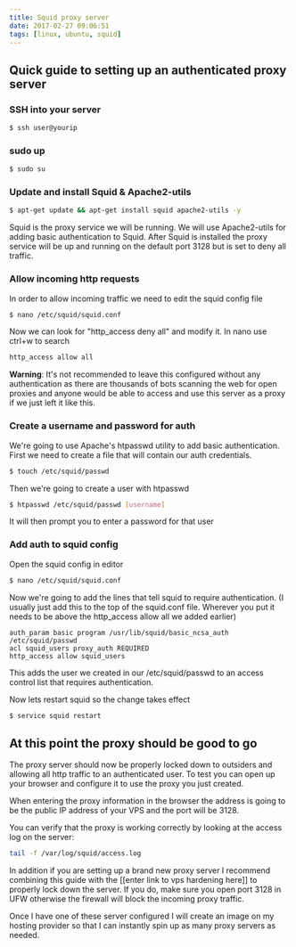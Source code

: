 ```yaml
---
title: Squid proxy server
date: 2017-02-27 09:06:51
tags: [linux, ubuntu, squid]
---
```


## Quick guide to setting up an authenticated proxy server

### SSH into your server

``` bash
$ ssh user@yourip
```

### sudo up

``` bash
$ sudo su
```

### Update and install Squid & Apache2-utils

``` bash
$ apt-get update && apt-get install squid apache2-utils -y
```

Squid is the proxy service we will be running. We will use Apache2-utils for adding basic authentication to Squid. After Squid is installed the proxy service will be up and running on the default port 3128 but is set to deny all traffic.

### Allow incoming http requests

In order to allow incoming traffic we need to edit the squid config file

``` bash
$ nano /etc/squid/squid.conf
```

Now we can look for "http_access deny all" and modify it. In nano use ctrl+w to search

``` bash
http_access allow all
```

**Warning**: It's not recommended to leave this configured without any authentication as there are thousands of bots scanning the web for open proxies and anyone would be able to access and use this server as a proxy if we just left it like this.

### Create a username and password for auth

We're going to use Apache's htpasswd utility to add basic authentication. First we need to create a file that will contain our auth credentials.

``` bash
$ touch /etc/squid/passwd
```

Then we're going to create a user with htpasswd

``` bash
$ htpasswd /etc/squid/passwd [username]
```

It will then prompt you to enter a password for that user

### Add auth to squid config

Open the squid config in editor

``` bash
$ nano /etc/squid/squid.conf
```

Now we're going to add the lines that tell squid to require authentication. (I usually just add this to the top of the squid.conf file. Wherever you put it needs to be above the http_access allow all we added earlier) 

```
auth_param basic program /usr/lib/squid/basic_ncsa_auth /etc/squid/passwd
acl squid_users proxy_auth REQUIRED
http_access allow squid_users
```

This adds the user we created in our /etc/squid/passwd to an access control list that requires authentication.

Now lets restart squid so the change takes effect

``` bash
$ service squid restart
```

## At this point the proxy should be good to go

The proxy server should now be properly locked down to outsiders and allowing all http traffic to an authenticated user. To test you can open up your browser and configure it to use the proxy you just created.

When entering the proxy information in the browser the address is going to be the public IP address of your VPS and the port will be 3128.

You can verify that the proxy is working correctly by looking at the access log on the server:

``` bash
tail -f /var/log/squid/access.log
```

In addition if you are setting up a brand new proxy server I recommend combining this guide with the [[enter link to vps hardening here]] to properly lock down the server. If you do, make sure you open port 3128 in UFW otherwise the firewall will block the incoming proxy traffic.

Once I have one of these server configured I will create an image on my hosting provider so that I can instantly spin up as many proxy servers as needed.
